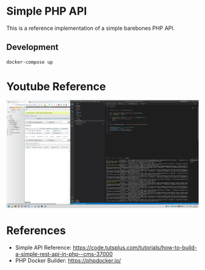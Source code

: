 # Simple PHP API

This is a reference implementation of a simple barebones PHP API.

## Development

```bash
docker-compose up
```

# Youtube Reference

[![Reference Video](docs/video-intro.jpg)](https://www.youtube.com/watch?v=YRWdQpPZddY)

# References

- Simple API Reference: https://code.tutsplus.com/tutorials/how-to-build-a-simple-rest-api-in-php--cms-37000
- PHP Docker Builder: https://phpdocker.io/ 